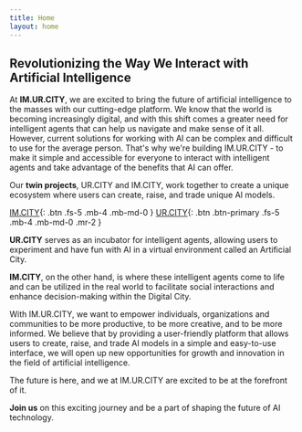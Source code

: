```yaml
---
title: Home
layout: home
---
```


## Revolutionizing the Way We Interact with Artificial Intelligence

At **IM.UR.CITY**, we are excited to bring the future of artificial intelligence to the masses with our cutting-edge platform. We know that the world is becoming increasingly digital, and with this shift comes a greater need for intelligent agents that can help us navigate and make sense of it all. However, current solutions for working with AI can be complex and difficult to use for the average person. That's why we're building IM.UR.CITY - to make it simple and accessible for everyone to interact with intelligent agents and take advantage of the benefits that AI can offer.

Our **twin projects**, UR.CITY and IM.CITY, work together to create a unique ecosystem where users can create, raise, and trade unique AI models. 

[IM.CITY]{: .btn .fs-5 .mb-4 .mb-md-0 }
[UR.CITY]{: .btn .btn-primary .fs-5 .mb-4 .mb-md-0 .mr-2 }

**UR.CITY** serves as an incubator for intelligent agents, allowing users to experiment and have fun with AI in a virtual environment called an Artificial City.    

**IM.CITY**, on the other hand, is where these intelligent agents come to life and can be utilized in the real world to facilitate social interactions and enhance decision-making within the Digital City.

With IM.UR.CITY, we want to empower individuals, organizations and communities to be more productive, to be more creative, and to be more informed. We believe that by providing a user-friendly platform that allows users to create, raise, and trade AI models in a simple and easy-to-use interface, we will open up new opportunities for growth and innovation in the field of artificial intelligence.

The future is here, and we at IM.UR.CITY are excited to be at the forefront of it. 

**Join us** on this exciting journey and be a part of shaping the future of AI technology.


[IM.CITY]: https://docs.im.city "The Digital City"
[UR.CITY]: https://docs.ur.city "The Artificial City"